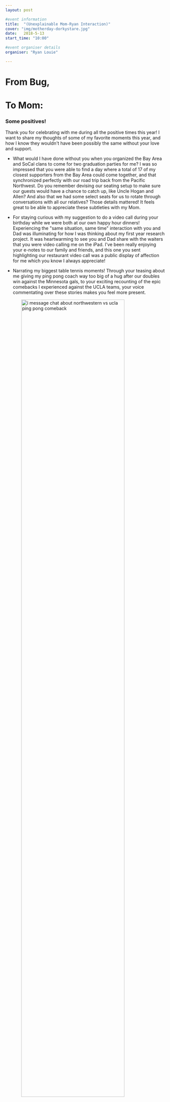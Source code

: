 ```yaml
---
layout: post

#event information
title:  "(Unexplainable Mom-Ryan Interaction)"
cover: "img/motherday-dorkystare.jpg"
date:   2018-5-13
start_time: "10:00"

#event organiser details
organiser: "Ryan Louie"

---
```


# From Bug,
# To Mom:

### Some positives!
Thank you for celebrating with me during all the positive times this year!  I want to share my thoughts of some of my favorite moments this year, and how I know they wouldn't have been possibly the same without your love and support.

- What would I have done without you when you organized the Bay Area and SoCal clans to come for two graduation parties for me?  I was so impressed that you were able to find a day where a total of 17 of my closest supporters from the Bay Area could come together, and that synchronized perfectly with our road trip back from the Pacific Northwest. Do you remember devising our seating setup to make sure our guests would have a chance to catch up, like Uncle Hogan and Allen? And also that we had some select seats for us to rotate through conversations with all our relatives? Those details mattered! It feels great to be able to appreciate these subtleties with my Mom.

- For staying curious with my suggestion to do a video call during your birthday while we were both at our own happy hour dinners! Experiencing the "same situation, same time" interaction with you and Dad was illuminating for how I was thinking about my first year research project. It was heartwarming to see you and Dad share with the waiters that you were video calling me on the iPad. I've been really enjoying your e-notes to our family and friends, and this one you sent highlighting our restaurant video call was a public display of affection for me which you know I always appreciate!

- Narrating my biggest table tennis moments! Through your teasing about me giving my ping pong coach way too big of a hug after our doubles win against the Minnesota gals, to your exciting recounting of the epic comebacks I experienced against the UCLA teams, your voice commentating over these stories makes you feel more present.

<a href="#">
    <img src="{{ site.baseurl }}/img/motherday-uclapingpongnarration.png" 
    style="display: block;
    margin-left: auto;
    margin-right: auto;
    width: 80%;"
    alt="i message chat about northwestern vs ucla ping pong comeback">
</a>

<a href="#">
    <img src="{{ site.baseurl }}/img/motherday-ryandavidpongwin.jpg" 
    style="display: block;
    margin-left: auto;
    margin-right: auto;
    width: 80%;"
    alt="ryan and david from northwestern table tennis celebrating an epic doubles comeback">
</a>

### Some downs
I remember, and am fully appreciative, of some of the times when when I was being an irritating "bug", I might have asked for a lot of support from you, but you still gave it to me. 
- Like exactly one year ago on mother's day and my graduation day (yikes! most of the center of attention was on me, and if it wasn't celebrating by taking pictures with my friends, it was my damn packing that I had been putting off all my senior week...).
- Or when we were in Tacoma, WA during our road trip and I may have driven over a nail on purpose in order to savor a few more hours with my then girlfriend Chloe.
(No pictures of that ordeal... but we'll show some nice photos along Oregon's coast during our PNW trip)

<a href="#">
    <img src="{{ site.baseurl }}/img/motherday-oregonbridge.jpg" 
    style="display: block;
    margin-left: auto;
    margin-right: auto;
    width: 80%;"
    alt="louie family posed in front of a beautiful bridge along oregon's coast">
</a>

- Costing us an arm and a leg because I was CERTAIN we needed a mini-van to haul all my stuff to Chicago. I know you hated driving that mini-van too, with it's beeping sensors that would warn you when switching a turn signal on "too soon" according to it while other cars were in the blind spot. Our fast road trip though was super memorable though with the BBQ restaurant you found along the Great Lakes. 
- You helped find all the resources for me to find and purchase a bike in Chicago, and after all the sweat of trying it and negotiating, I decide that I didn't want it after all (yikes I am a real pain in the butt!)
- A whole month of nurturing life back into me during winter break after a devastating breakup. These were some snarky labeled chocolates we found in the Spectrum during some retail therapy with Kenneth which seemed to cheer me up.

<a href="#">
    <img src="{{ site.baseurl }}/img/motherday-lovechocolates.jpg" 
    style="display: block;
    margin-left: auto;
    margin-right: auto;
    width: 80%;"
    alt="I love you, or I love chocolate but you aren't getting any">
</a>
 

## Planning for the future!
I'm looking forward to having a couple days back in SoCal during Michael's wedding.  I know the extended weekend will probably be a lot of work renting the appropriate attire for the wedding, but I'm lucky for the whole weekend to be family time. Hope I can finally try the Omakase at the Japanese restaurant in Orange! ***Cough Cough!***

And we should sit down to make more plans for your summer visit to Chicago, Pittsburgh, and beyond. I will try to come up with a plan, to make more time, for us to make fun plans for summer festivals in Chicago and beautiful Fallingwater architecture in Ohiopyle, Pennsylvania.

<a href="#">
    <img src="{{ site.baseurl }}/img/motherday-fallingwater.jpg" 
    style="display: block;
    margin-left: auto;
    margin-right: auto;
    width: 80%;"
    alt="louie family posed in front of a beautiful bridge along oregon's coast">
</a>
Looking forward to replacing this photo with updated ones with you and me, and/or great shots of the interior of the house!

## Thank you for all that you do, Mom <3 Happy Mothers Day!
<a href="#">
    <img src="{{ site.baseurl }}/img/motherday-tahoe.JPG" 
    style="display: block;
    margin-left: auto;
    margin-right: auto;
    width: 80%;"
    alt="i message chat about northwestern vs ucla ping pong comeback">
</a>
